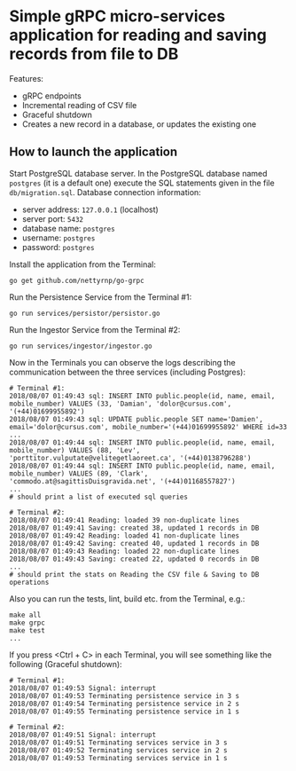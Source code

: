 # Simple gRPC micro-services application for reading and saving records from file to DB

Features:

* gRPC endpoints
* Incremental reading of CSV file
* Graceful shutdown
* Creates a new record in a database, or updates the existing one


## How to launch the application

Start PostgreSQL database server. In the PostgreSQL database named `postgres` (it is a default one) execute the SQL statements given in the file `db/migration.sql`.
Database connection information:
* server address: `127.0.0.1` (localhost)
* server port: `5432`
* database name: `postgres`
* username: `postgres`
* password: `postgres`

Install the application from the Terminal:
```shell
go get github.com/nettyrnp/go-grpc
```

Run the Persistence Service from the Terminal #1:
```shell
go run services/persistor/persistor.go
```

Run the Ingestor Service from the Terminal #2:
```shell
go run services/ingestor/ingestor.go
```

Now in the Terminals you can observe the logs describing the communication between the three services (including Postgres):

```shell
# Terminal #1:
2018/08/07 01:49:43 sql: INSERT INTO public.people(id, name, email, mobile_number) VALUES (33, 'Damian', 'dolor@cursus.com', '(+44)01699955892')
2018/08/07 01:49:43 sql: UPDATE public.people SET name='Damien', email='dolor@cursus.com', mobile_number='(+44)01699955892' WHERE id=33
...
2018/08/07 01:49:44 sql: INSERT INTO public.people(id, name, email, mobile_number) VALUES (88, 'Lev', 'porttitor.vulputate@velitegetlaoreet.ca', '(+44)0138796288')
2018/08/07 01:49:44 sql: INSERT INTO public.people(id, name, email, mobile_number) VALUES (89, 'Clark', 'commodo.at@sagittisDuisgravida.net', '(+44)01168557827')
...
# should print a list of executed sql queries

# Terminal #2:
2018/08/07 01:49:41 Reading: loaded 39 non-duplicate lines
2018/08/07 01:49:41 Saving: created 38, updated 1 records in DB
2018/08/07 01:49:42 Reading: loaded 41 non-duplicate lines
2018/08/07 01:49:42 Saving: created 40, updated 1 records in DB
2018/08/07 01:49:43 Reading: loaded 22 non-duplicate lines
2018/08/07 01:49:43 Saving: created 22, updated 0 records in DB
...
# should print the stats on Reading the CSV file & Saving to DB operations
```

Also you can run the tests, lint, build etc. from the Terminal, e.g.:
```shell
make all
make grpc
make test
...
```

If you press <Ctrl + C> in each Terminal, you will see something like the following (Graceful shutdown):

```shell
# Terminal #1:
2018/08/07 01:49:53 Signal: interrupt
2018/08/07 01:49:53 Terminating persistence service in 3 s
2018/08/07 01:49:54 Terminating persistence service in 2 s
2018/08/07 01:49:55 Terminating persistence service in 1 s

# Terminal #2:
2018/08/07 01:49:51 Signal: interrupt
2018/08/07 01:49:51 Terminating services service in 3 s
2018/08/07 01:49:52 Terminating services service in 2 s
2018/08/07 01:49:53 Terminating services service in 1 s
```
